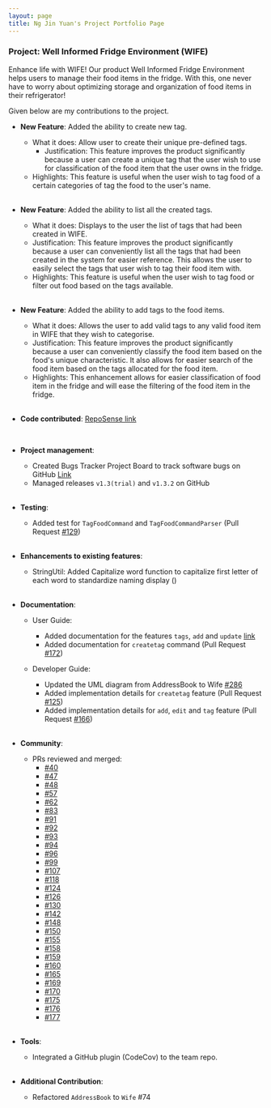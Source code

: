 ```yaml
---
layout: page
title: Ng Jin Yuan's Project Portfolio Page
---
```


### Project: Well Informed Fridge Environment (WIFE)

Enhance life with WIFE! Our product Well Informed Fridge Environment <WIFE/> helps users to manage their food items 
in the fridge. With this, one never have to worry about optimizing storage and organization of food items in their 
refrigerator!

Given below are my contributions to the project.

* **New Feature**: Added the ability to create new tag.
  * What it does: Allow user to create their unique pre-defined tags.
    * Justification: This feature improves the product significantly because a user can create a unique tag that the
      user wish to use for classification of the food item that the user owns in the fridge.
  * Highlights: This feature is useful when the user wish to tag food of a certain categories of tag the food to the
    user's name.

  <br/>
  
* **New Feature**: Added the ability to list all the created tags.
  * What it does: Displays to the user the list of tags that had been created in WIFE.
  * Justification: This feature improves the product significantly because a user can conveniently list
  all the tags that had been created in the system for easier reference. This allows the user to easily
  select the tags that user wish to tag their food item with.
  * Highlights: This feature is useful when the user wish to tag food or filter out food based on the tags
  available.
  
  <br/>
  
* **New Feature**: Added the ability to add tags to the food items.
  * What it does: Allows the user to add valid tags to any valid food item in WIFE that they wish to categorise.
  * Justification: This feature improves the product significantly because a user can conveniently classify
    the food item based on the food's unique characteristic. It also allows for easier search of the food item
    based on the tags allocated for the food item.
  * Highlights: This enhancement allows for easier classification of food item in the fridge and will ease the filtering
    of the food item in the fridge.

  <br/>
* **Code contributed**: [RepoSense link](https://nus-cs2103-ay2223s2.github.io/tp-dashboard/?search=jnjy&breakdown=true&sort=groupTitle&sortWithin=title&since=2023-02-17&timeframe=commit&mergegroup=&groupSelect=groupByRepos&checkedFileTypes=docs~functional-code~test-code~other)

  <br/>

* **Project management**:
  * Created Bugs Tracker Project Board to track software bugs on GitHub [Link](https://github.com/orgs/AY2223S2-CS2103T-T11-1/projects/6/views/1?layout=board)
  * Managed releases `v1.3(trial)` and `v1.3.2` on GitHub

  <br/>
  
* **Testing**:
  * Added test for `TagFoodCommand` and `TagFoodCommandParser` (Pull Request [#129](https://github.com/AY2223S2-CS2103T-T11-1/tp/pull/129))

  <br/>
  
* **Enhancements to existing features**:
  * StringUtil: Added Capitalize word function to capitalize first letter of each word to standardize naming display ()

  <br/>
  
* **Documentation**:
  * User Guide:
    * Added documentation for the features `tags`, `add` and `update` [link](https://docs.google.com/document/d/1MQun8t0bxWSTK7mvMVGaFhbeXMVMyw60-daNUtj52Lw/edit?usp=sharing)
    * Added documentation for `createtag` command (Pull Request [#172](https://github.com/AY2223S2-CS2103T-T11-1/tp/pull/172))
    
  * Developer Guide:
    * Updated the UML diagram from AddressBook to Wife [#286](https://github.com/AY2223S2-CS2103T-T11-1/tp/pull/286)
    * Added implementation details for `createtag` feature (Pull Request [#125](https://github.com/AY2223S2-CS2103T-T11-1/tp/pull/125))
    * Added implementation details for `add`, `edit` and `tag` feature (Pull Request [#166](https://github.com/AY2223S2-CS2103T-T11-1/tp/pull/166))

  <br/>
  
* **Community**:
  * PRs reviewed and merged:
    - [#40](https://github.com/AY2223S2-CS2103T-T11-1/tp/pull/40)
    - [#47](https://github.com/AY2223S2-CS2103T-T11-1/tp/pull/47)
    - [#48](https://github.com/AY2223S2-CS2103T-T11-1/tp/pull/48)
    - [#57](https://github.com/AY2223S2-CS2103T-T11-1/tp/pull/57)
    - [#62](https://github.com/AY2223S2-CS2103T-T11-1/tp/pull/62)
    - [#83](https://github.com/AY2223S2-CS2103T-T11-1/tp/pull/83)
    - [#91](https://github.com/AY2223S2-CS2103T-T11-1/tp/pull/91)
    - [#92](https://github.com/AY2223S2-CS2103T-T11-1/tp/pull/92)
    - [#93](https://github.com/AY2223S2-CS2103T-T11-1/tp/pull/93)
    - [#94](https://github.com/AY2223S2-CS2103T-T11-1/tp/pull/94)
    - [#96](https://github.com/AY2223S2-CS2103T-T11-1/tp/pull/96)
    - [#99](https://github.com/AY2223S2-CS2103T-T11-1/tp/pull/99)
    - [#107](https://github.com/AY2223S2-CS2103T-T11-1/tp/pull/107)
    - [#118](https://github.com/AY2223S2-CS2103T-T11-1/tp/pull/118)
    - [#124](https://github.com/AY2223S2-CS2103T-T11-1/tp/pull/124)
    - [#126](https://github.com/AY2223S2-CS2103T-T11-1/tp/pull/126)
    - [#130](https://github.com/AY2223S2-CS2103T-T11-1/tp/pull/130)
    - [#142](https://github.com/AY2223S2-CS2103T-T11-1/tp/pull/142)
    - [#148](https://github.com/AY2223S2-CS2103T-T11-1/tp/pull/148)
    - [#150](https://github.com/AY2223S2-CS2103T-T11-1/tp/pull/150)
    - [#155](https://github.com/AY2223S2-CS2103T-T11-1/tp/pull/155)
    - [#158](https://github.com/AY2223S2-CS2103T-T11-1/tp/pull/158)
    - [#159](https://github.com/AY2223S2-CS2103T-T11-1/tp/pull/159)
    - [#160](https://github.com/AY2223S2-CS2103T-T11-1/tp/pull/160)
    - [#165](https://github.com/AY2223S2-CS2103T-T11-1/tp/pull/165)
    - [#169](https://github.com/AY2223S2-CS2103T-T11-1/tp/pull/169)
    - [#170](https://github.com/AY2223S2-CS2103T-T11-1/tp/pull/170)
    - [#175](https://github.com/AY2223S2-CS2103T-T11-1/tp/pull/175)
    - [#176](https://github.com/AY2223S2-CS2103T-T11-1/tp/pull/176)
    - [#177](https://github.com/AY2223S2-CS2103T-T11-1/tp/pull/177)

  <br/>
  
* **Tools**:
  * Integrated a GitHub plugin (CodeCov) to the team repo.

  <br/>
  
* **Additional Contribution**:
  * Refactored `AddressBook` to `Wife` #74
